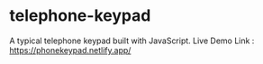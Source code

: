 # telephone-keypad
A typical telephone keypad built with JavaScript.  Live Demo Link : https://phonekeypad.netlify.app/
